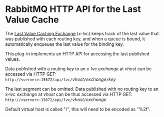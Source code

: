 # RabbitMQ HTTP API for the Last Value Cache

The [Last Value Caching Exchange](https://github.com/rabbitmq/rabbitmq-lvc-plugin.git)
(x-lvc) keeps track of the last value that was published with each routing key,
and when a queue is bound, it automatically enqueues the last value for the binding key.

This plug-in implements an HTTP API for accessing the last published values.

Data published with a routing *key* to an x-lvc *exchange* at *vhost* can
be accessed via HTTP GET:
`http://<server>:15672/api/lvc/`*vhost*`/`*exchange*`/`*key*

The last segment can be omitted. Data published with no routing key to an x-lvc
*exchange* at *vhost* can be thus accessed via HTTP GET:
`http://<server>:15672/api/lvc/`*vhost*`/`*exchange*

Default virtual host is called "/", this will need to be encoded as "%2f".

